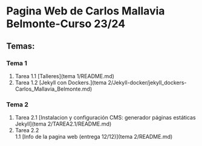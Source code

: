 # Pagina Web de Carlos Mallavia Belmonte-Curso 23/24

## Temas:

### Tema 1
1. Tarea 1.1 [Talleres](tema 1/README.md)
2. Tarea 1.2 [Jekyll con Dockers.](tema 2/Jekyll-docker/jekyll_dockers-Carlos_Mallavia_Belmonte.md)


### Tema 2
 1. Tarea 2.1 [Instalacion y configuración CMS: generador páginas estáticas Jekyll](tema 2/TAREA2.1/README.md)  
 2. Tarea 2.2    
 1.1 [Info de la pagina web (entrega 12/12)](tema 2/README.md)

 
